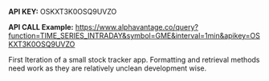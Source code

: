 **API KEY:** OSKXT3K0OSQ9UVZO

**API CALL Example:**
https://www.alphavantage.co/query?function=TIME_SERIES_INTRADAY&symbol=GME&interval=1min&apikey=OSKXT3K0OSQ9UVZO

First Iteration of a small  stock tracker app. Formatting and retrieval methods need work as they are relatively unclean development wise. 
